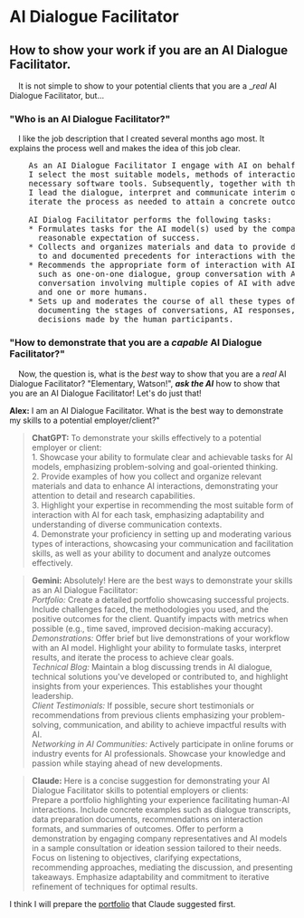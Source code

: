 # AI Dialogue Facilitator
## How to show your work if you are an AI Dialogue Facilitator.
&nbsp;&nbsp;&nbsp;&nbsp;It is not simple to show to your potential clients that you are a __real_ AI Dialogue Facilitator, but...
### "Who is an AI Dialogue Facilitator?" 
&nbsp;&nbsp;&nbsp;&nbsp;I like the job description that I created several months ago most. It explains the process well and makes the idea of this job clear.<br>
<pre>
    As an AI Dialogue Facilitator I engage with AI on behalf of a client. 
    I select the most suitable models, methods of interaction, and implement 
    necessary software tools. Subsequently, together with the customer 
    I lead the dialogue, interpret and communicate interim outcomes, and 
    iterate the process as needed to attain a concrete outcome.

    AI Dialog Facilitator performs the following tasks:
    * Formulates tasks for the AI model(s) used by the company, ensuring a 
      reasonable expectation of success.
    * Collects and organizes materials and data to provide descriptive context 
      to and documented precedents for interactions with the company’s AI.
    * Recommends the appropriate form of interaction with AI for each task, 
      such as one-on-one dialogue, group conversation with AI, or multilateral 
      conversation involving multiple copies of AI with adversarial instructions
      and one or more humans.
    * Sets up and moderates the course of all these types of interactions, 
      documenting the stages of conversations, AI responses, and momentary 
      decisions made by the human participants.
</pre>
### "How to demonstrate that you are a _capable_ AI Dialogue Facilitator?"
&nbsp;&nbsp;&nbsp;&nbsp;Now, the question is, what is the *best* way to show that you are a *real* AI Dialogue Facilitator? "Elementary, Watson!", __*ask the AI*__ how to show that you are an AI Dialogue Facilitator! Let's do just that!

**Alex:** I am an AI Dialogue Facilitator. <the job description shown above> What is the best way to demonstrate my skills to a potential employer/client?"

> **ChatGPT:** To demonstrate your skills effectively to a potential employer or client:<br> 1. Showcase your ability to formulate clear and achievable tasks for AI models, emphasizing problem-solving and goal-oriented thinking.<br>2. Provide examples of how you collect and organize relevant materials and data to enhance AI interactions, demonstrating your attention to detail and research capabilities.<br>3. Highlight your expertise in recommending the most suitable form of interaction with AI for each task, emphasizing adaptability and understanding of diverse communication contexts.<br>4. Demonstrate your proficiency in setting up and moderating various types of interactions, showcasing your communication and facilitation skills, as well as your ability to document and analyze outcomes effectively.

> **Gemini:** Absolutely! Here are the best ways to demonstrate your skills as an AI Dialogue Facilitator:<br>*Portfolio:* Create a detailed portfolio showcasing successful projects. Include challenges faced, the methodologies you used, and the positive outcomes for the client. Quantify impacts with metrics when possible (e.g., time saved, improved decision-making accuracy).<br>*Demonstrations:* Offer brief but live demonstrations of your workflow with an AI model. Highlight your ability to formulate tasks, interpret results, and iterate the process to achieve clear goals.<br>*Technical Blog:* Maintain a blog discussing trends in AI dialogue, technical solutions you've developed or contributed to, and highlight insights from your experiences. This establishes your thought leadership.
<br>*Client Testimonials:* If possible, secure short testimonials or recommendations from previous clients emphasizing your problem-solving, communication, and ability to achieve impactful results with AI. 
<br>*Networking in AI Communities:* Actively participate in online forums or industry events for AI professionals. Showcase your knowledge and passion while staying ahead of new developments.

> **Claude:** Here is a concise suggestion for demonstrating your AI Dialogue Facilitator skills to potential employers or clients:<br>Prepare a portfolio highlighting your experience facilitating human-AI interactions. Include concrete examples such as dialogue transcripts, data preparation documents, recommendations on interaction formats, and summaries of outcomes. Offer to perform a demonstration by engaging company representatives and AI models in a sample consultation or ideation session tailored to their needs. Focus on listening to objectives, clarifying expectations, recommending approaches, mediating the discussion, and presenting takeaways. Emphasize adaptability and commitment to iterative refinement of techniques for optimal results.

I think I will prepare the [portfolio](https://github.com/ai-dialogue-facilitator) that Claude suggested first.